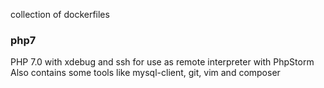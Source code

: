 collection of dockerfiles

### php7

PHP 7.0 with xdebug and ssh for use as remote interpreter with PhpStorm
Also contains some tools like mysql-client, git, vim and composer